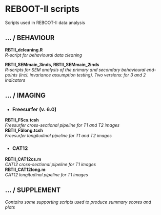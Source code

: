 # REBOOT-II scripts
Scripts used in REBOOT-II data analysis

## ... / BEHAVIOUR
**RBTII_dcleaning.R** \
_R-script for behavioural data cleaning_

**RBTII_SEMmain_3inds, RBTII_SEMmain_2inds** \
_R-scripts for SEM analysis of the primary and secondary behavioural end-points
(incl. invariance assumption testing). Two versions: for 3 and 2 indicators_

## ... / IMAGING
* ### Freesurfer (v. 6.0)
**RBTII_FScs.tcsh** \
_Freesurfer cross-sectional pipeline for T1 and T2 images_ \
**RBTII_FSlong.tcsh** \
_Freesurfer longitudinal pipeline for T1 and T2 images_


* ### CAT12
**RBTII_CAT12cs.m** \
_CAT12 cross-sectional pipeline for T1 images_ \
**RBTII_CAT12long.m** \
_CAT12 longitudinal pipeline for T1 images_

## ... / SUPPLEMENT
_Contains some supporting scripts used to produce summary scores and plots_
